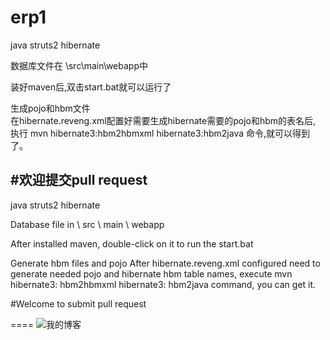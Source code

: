 erp1
====

java  struts2 hibernate  



数据库文件在   \src\main\webapp中

装好maven后,双击start.bat就可以运行了


生成pojo和hbm文件    
在hibernate.reveng.xml配置好需要生成hibernate需要的pojo和hbm的表名后,
执行 mvn hibernate3:hbm2hbmxml hibernate3:hbm2java  命令,就可以得到了。

#欢迎提交pull  request
------------------------------------------------------------------------------
java struts2 hibernate 

Database file in \ src \ main \ webapp 

After installed maven, double-click on it to run the start.bat 

Generate hbm files and  pojo 
After hibernate.reveng.xml configured need to generate needed pojo and hibernate hbm table names, execute mvn hibernate3: hbm2hbmxml hibernate3: hbm2java command, you can get it.

#Welcome to submit pull request

====
![我的博客](http://service.t.sina.com.cn/widget/qmd/1597668397/99810a10/1.png "")

